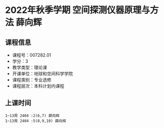 # 2022年秋季学期 空间探测仪器原理与方法 薛向辉






## 课程信息

- 课程号：007282.01
- 学分：3
- 教学类型：理论课
- 开课单位：地球和空间科学学院
- 课程类别：专业选修
- 课程层次：本科计划内课程

## 上课时间

```
1~13周 2404 :2(6,7) 薛向辉
1~13周 2404 :5(8,9,10) 薛向辉
```

